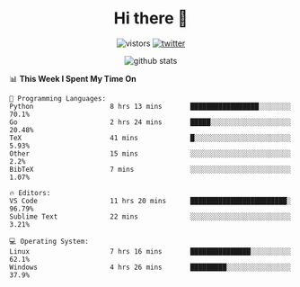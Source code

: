 <h1 align="center">Hi there 👋 </h3>

<p align="center">
  <img src="https://visitor-badge.glitch.me/badge?page_id=keithnull" alt="vistors" />
  <a href="https://twitter.com/_keithnull"><img src="https://img.shields.io/badge/@__keithnull-1DA1F2?style=flat&logo=Twitter&logoColor=white" alt="twitter"/></a>
</p>

<p align="center">
  <img src="https://github-readme-stats.vercel.app/api?username=keithnull&count_private=true&show_icons=true&theme=vue-dark&hide_title=true" alt="github stats" />
</p>

<!--START_SECTION:waka-->
📊 **This Week I Spent My Time On** 

```text
💬 Programming Languages: 
Python                   8 hrs 13 mins       █████████████████░░░░░░░░   70.1% 
Go                       2 hrs 24 mins       █████░░░░░░░░░░░░░░░░░░░░   20.48% 
TeX                      41 mins             █░░░░░░░░░░░░░░░░░░░░░░░░   5.93% 
Other                    15 mins             ░░░░░░░░░░░░░░░░░░░░░░░░░   2.2% 
BibTeX                   7 mins              ░░░░░░░░░░░░░░░░░░░░░░░░░   1.07%

🔥 Editors: 
VS Code                  11 hrs 20 mins      ████████████████████████░   96.79% 
Sublime Text             22 mins             ░░░░░░░░░░░░░░░░░░░░░░░░░   3.21%

💻 Operating System: 
Linux                    7 hrs 16 mins       ███████████████░░░░░░░░░░   62.1% 
Windows                  4 hrs 26 mins       █████████░░░░░░░░░░░░░░░░   37.9%

```


<!--END_SECTION:waka-->
